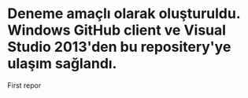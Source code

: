 Deneme amaçlı olarak oluşturuldu. 
Windows GitHub client ve Visual Studio 2013'den bu repositery'ye ulaşım sağlandı.
========

First repor
